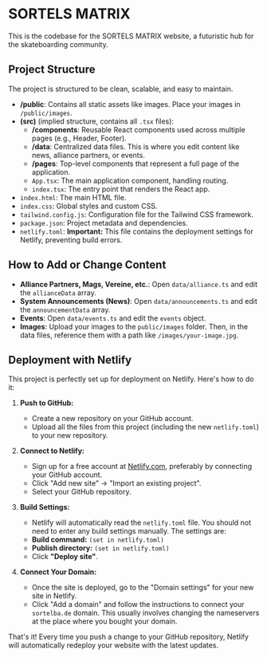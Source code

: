 # SORTELS MATRIX

This is the codebase for the SORTELS MATRIX website, a futuristic hub for the skateboarding community.

## Project Structure

The project is structured to be clean, scalable, and easy to maintain.

- **/public**: Contains all static assets like images. Place your images in `/public/images`.
- **(src)** (implied structure, contains all `.tsx` files):
  - **/components**: Reusable React components used across multiple pages (e.g., Header, Footer).
  - **/data**: Centralized data files. This is where you edit content like news, alliance partners, or events.
  - **/pages**: Top-level components that represent a full page of the application.
  - `App.tsx`: The main application component, handling routing.
  - `index.tsx`: The entry point that renders the React app.
- `index.html`: The main HTML file.
- `index.css`: Global styles and custom CSS.
- `tailwind.config.js`: Configuration file for the Tailwind CSS framework.
- `package.json`: Project metadata and dependencies.
- `netlify.toml`: **Important:** This file contains the deployment settings for Netlify, preventing build errors.

## How to Add or Change Content

- **Alliance Partners, Mags, Vereine, etc.**: Open `data/alliance.ts` and edit the `allianceData` array.
- **System Announcements (News)**: Open `data/announcements.ts` and edit the `announcementData` array.
- **Events**: Open `data/events.ts` and edit the `events` object.
- **Images**: Upload your images to the `public/images` folder. Then, in the data files, reference them with a path like `/images/your-image.jpg`.

## Deployment with Netlify

This project is perfectly set up for deployment on Netlify. Here's how to do it:

1.  **Push to GitHub:**
    - Create a new repository on your GitHub account.
    - Upload all the files from this project (including the new `netlify.toml`) to your new repository.

2.  **Connect to Netlify:**
    - Sign up for a free account at [Netlify.com](https://www.netlify.com/), preferably by connecting your GitHub account.
    - Click "Add new site" -> "Import an existing project".
    - Select your GitHub repository.

3.  **Build Settings:**
    - Netlify will automatically read the `netlify.toml` file. You should not need to enter any build settings manually. The settings are:
    - **Build command:** `(set in netlify.toml)`
    - **Publish directory:** `(set in netlify.toml)`
    - Click **"Deploy site"**.

4.  **Connect Your Domain:**
    - Once the site is deployed, go to the "Domain settings" for your new site in Netlify.
    - Click "Add a domain" and follow the instructions to connect your `sortelba.de` domain. This usually involves changing the nameservers at the place where you bought your domain.

That's it! Every time you push a change to your GitHub repository, Netlify will automatically redeploy your website with the latest updates.
